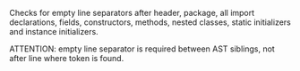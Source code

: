 Checks for empty line separators after header, package, all import declarations,
fields, constructors, methods, nested classes,
static initializers and instance initializers.

ATTENTION: empty line separator is required between AST siblings,
not after line where token is found.
